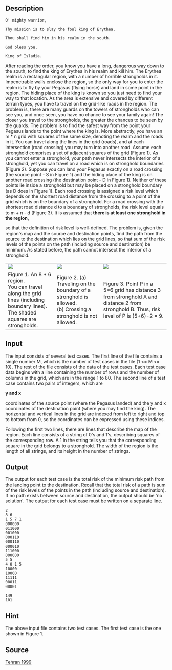 <h2>Description</h2><code>O' mighty warrior,
<br>Thy mission is to slay the foul king of Erythea. 
<br>Thou shall find him in his realm in the south.
<br>God bless you,
<br>King of Isladia.</code><p>
</p>After reading the order, you know you have a long, dangerous way down to the south, to find the king of Erythea in his realm and kill him. The Erythea realm is a rectangular region, with a number of horrible strongholds in it. Impenetrable walls enclose the region, so the only way for you to enter the realm is to fly by your Pegasus (flying horse) and land in some point in the region. The hiding place of the king is known so you just need to find your way to that location. As the area is extensive and covered by different terrain types, you have to travel on the grid-like roads in the region. The problem is, there are many guards on the towers of strongholds who can see you, and once seen, you have no chance to see your family again! The closer you travel to the strongholds, the greater the chances to be seen by the guards. The problem is to find the safest way from the point your Pegasus lands to the point where the king is.
More abstractly, you have an m * n grid with squares of the same size, denoting the realm and the roads in it. You can travel along the lines in the grid (roads), and at each intersection (road crossing) you may turn into another road. Assume each stronghold comprises a set of adjacent squares of the grid (Figure 1). As you cannot enter a stronghold, your path never intersects the interior of a stronghold, yet you can travel on a road which is on stronghold boundaries (Figure 2). Suppose you can land your Pegasus exactly on a road crossing (the source point - S in Figure 1) and the hiding place of the king is on another road crossing (the destination point - D in Figure 1). Neither of these points lie inside a stronghold but may be placed on a stronghold boundary (as D does in Figure 1). Each road crossing is assigned a risk level which depends on the shortest road distance from the crossing to a point of the grid which is on the boundary of a stronghold. For a road crossing with the shortest road distance d to a boundary of strongholds, the risk level equals to m + n - d  (Figure 3).  It is assumed that <b>there is at least one stronghold in the region,</b><p> so that the definition of risk level is well-defined.  The problem is, given the region's map and the source and destination points, find the path from the source to the destination which lies on the grid lines, so that sum of the risk levels of the points on the path (including source and destination) be minimum. As stated before, the path cannot intersect the interior of a stronghold.
</p><table><tbody><tr><td><img src="images/1697_1.jpg">
<br></td><td><img src="images/1697_2.jpg"></td><td><img src="images/1697_3.jpg"></td></tr><tr><td>Figure 1. An 8 * 6 region. 
<br>You can travel along the grid lines (including boundary lines). 
<br>The shaded squares are strongholds.</td><td>Figure 2. (a) Traveling on the boundary of a stronghold is allowed.
<br>(b) Crossing a stronghold is not allowed.
<br></td><td>Figure 3. Point P in a 5*6 grid has distance 3 from stronghold A and distance 2 from stronghold B. Thus, risk level of P is (5+6)-2 = 9.</td></tr></tbody></table><h2>Input</h2><p>The input consists of several test cases. The first line of the file contains a single number M, which is the number of test cases in the file (1 &lt;= M &lt;= 10). The rest of the file consists of the data of the test cases. Each test case data begins with a line containing the number of rows and the number of columns in the grid, which are in the range 1 to 80. The second line of a test case contains two pairs of integers, which are </p><b>y and x</b><p> coordinates of the source point (where the Pegasus landed) and the y and x coordinates of the destination point (where you may find the king). The horizontal and vertical lines in the grid are indexed from left to right and top to bottom from 0, so the coordinates can be expressed using these indices.
</p>Following the first two lines, there are lines that describe the map of the region. Each line consists of a string of 0's and 1's, describing squares of the corresponding row. A 1 in the string tells you that the corresponding square in the grid belongs to a stronghold.  The width of the region is the length of all strings, and its height in the number of strings.
<h2>Output</h2><p>The output for each test case is the total risk of the minimum risk path from the landing point to the destination. Recall that the total risk of a path is sum of the risk levels of the points in the path (including source and destination). If no path exists between source and destination, the output should be 'no solution'. The output for each test case must be written on a separate line. </p><pre><code class="language-input1">2
8 6
1 5 7 1
000000
011000
001000
000110
000110
000010
111000
000000
5 5
4 0 1 5
10000
10000
11111
00011
00001
</code></pre><pre><code class="language-output1">149
101
</code></pre><h2>Hint</h2><p>The above input file contains two test cases. The first test case is the one shown in Figure 1.</p><h2>Source</h2><a href="searchproblem?field=source&amp;key=Tehran+1999">Tehran 1999</a>